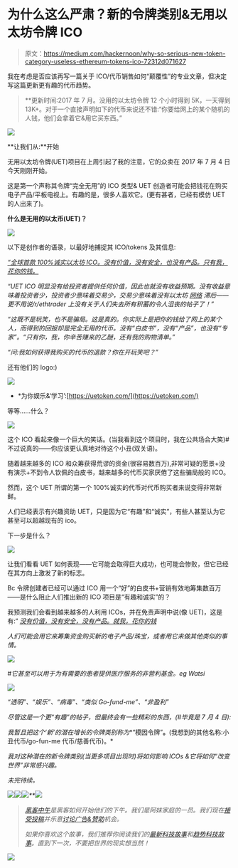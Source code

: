 # 为什么这么严肃？新的令牌类别&无用以太坊令牌 ICO

> 原文：<https://medium.com/hackernoon/why-so-serious-new-token-category-useless-ethereum-tokens-ico-72312d071627>

我在考虑是否应该再写一篇关于 ICO/代币销售如何“颠覆性”的专业文章，但决定写这篇更新更有趣的代币趋势。

> **更新时间:2017 年 7 月。没用的以太坊令牌 12 个小时得到 5K，一天得到 13K+。对于一个直接声明如下的代币来说还不错:“你要给网上的某个随机的人钱，他们会拿着它&用它买东西。”

![](img/0a3c7e88854d489c1ffb7dc49ff39058.png)

**让我们从:**开始

无用以太坊令牌(UET)项目在上周引起了我的注意，它的众卖在 2017 年 7 月 4 日今天刚刚开始。

这是第一个声称其令牌“完全无用”的 ICO 类型& UET 创造者可能会把钱花在购买电子产品/平板电视上。有趣的是，很多人喜欢它。(更有甚者，已经有模仿 UET 的人出来了)。

**什么是无用的以太币(UET)？**

![](img/8794b926c81896123f41c41d90b52349.png)

以下是创作者的语录，以最好地捕捉其 ICO/tokens 及其信息:

[*“全球首款 100%诚实以太坊 ICO。没有价值，没有安全，也没有产品。只有我，花你的钱。*](https://uetoken.com/)

*“UET ICO 明显没有给投资者提供任何价值，因此也就没有收益预期。没有收益意味着投资者少，投资者少意味着交易少，交易少意味着没有以太坊* [*网络*](https://hackernoon.com/tagged/network) *滞后——更不用说/r/ethtrader 上没有关于人们失去所有积蓄的令人沮丧的帖子了！”*

*“这既不是玩笑，也不是骗局。这是真的。你实际上是把你的钱给了网上的某个人，而得到的回报却是完全无用的代币。没有“白皮书”，没有“产品”，也没有“专家”。“只有你，我，你辛苦赚来的乙醚，还有我的购物清单。”*

*“问:我如何获得我购买的代币的退款？你在开玩笑吧？”*

还有他们的 logo:)

![](img/c15194354f5f8475ef2c93b9c489c7cd.png)

* *为你娱乐&‘学习’:[https://uetoken.com/](https://uetoken.com/)

等等……什么？

![](img/fc088e16324f73c8aba8713e11f8faa2.png)

这个 ICO 看起来像一个巨大的笑话。(当我看到这个项目时，我在公共场合大笑)#不过说真的——你应该更认真地对待这个小丑(双关语)。

随着越来越多的 ICO 和众筹获得荒谬的资金(很容易数百万),非常可疑的愿景+没有演示+不到令人钦佩的白皮书，越来越多的代币买家厌倦了这些骗局般的 ICO。

然而，这个 UET 所谓的第一个 100%诚实的代币对代币购买者来说变得非常新鲜。

人们已经表示有兴趣资助 UET，只是因为它“有趣”和“诚实”，有些人甚至认为它甚至可以超越现有的 ico。

下一步是什么？

![](img/59cb374c418e8a9ccf704f01a1dc2944.png)

让我们看看 UET 如何表现——它可能会取得巨大成功，也可能会惨败，但它已经在其方向上激发了新的标志。

Bc 令牌创建者已经可以通过 ICO 用一个“好”的白皮书+营销有效地筹集数百万——是什么阻止人们推出新的 ICO 项目是“有趣和诚实”的？

我预测我们会看到越来越多的人利用 ICOs，并在免责声明中说(像 UET)，这是有:“ [*没有价值，没有安全，没有产品。就我，花你的钱*](https://uetoken.com/)

*人们可能会用它来筹集资金购买新的电子产品/珠宝，或者用它来做其他类似的事情。*

*![](img/f3c077d1b3392ec8f5a88e96f99b7dde.png)*

*#它甚至可以用于为有需要的患者提供医疗服务的非营利基金。eg Watsi*

*![](img/97b25088df2745203e1d365d9c46d280.png)*

*“透明”、“娱乐”、“病毒”、“类似 Go-fund-me”、“非盈利”*

*尽管这是一个更“有趣”的帖子，但最终会有一些精彩的东西，(#毕竟是 7 月 4 日):*

*我暂且把这个‘新’的潜在增长的令牌类别称为**“模因令牌”**。**(我想到的其他名称:小丑代币/go-fun-me 代币/慈善代币)。*

*我对这种潜在的新令牌类别(当更多项目出现时)将如何影响 ICOs &它将如何“改变世界”非常感兴趣。*

*未完待续。*

*![](img/c23da35c55005b89074aef2580945894.png)**[![](img/50ef4044ecd4e250b5d50f368b775d38.png)](http://bit.ly/HackernoonFB)**[![](img/979d9a46439d5aebbdcdca574e21dc81.png)](https://goo.gl/k7XYbx)**[![](img/2930ba6bd2c12218fdbbf7e02c8746ff.png)](https://goo.gl/4ofytp)*

> *[黑客中午](http://bit.ly/Hackernoon)是黑客如何开始他们的下午。我们是阿妹家庭的一员。我们现在[接受投稿](http://bit.ly/hackernoonsubmission)并乐意[讨论广告&赞助](mailto:partners@amipublications.com)机会。*
> 
> *如果你喜欢这个故事，我们推荐你阅读我们的[最新科技故事](http://bit.ly/hackernoonlatestt)和[趋势科技故事](https://hackernoon.com/trending)。直到下一次，不要把世界的现实想当然！*

*![](img/be0ca55ba73a573dce11effb2ee80d56.png)*